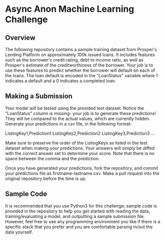 # Async Anon Machine Learning Challenge 

## Overview 

The following repository contains a sample training dataset from Prosper's Lending Platform on approximately 100k issued loans. It includes features such as the borrower's credit rating, debt to income ratio, as well as Prosper's estimate of the creditworthiness of the borrower. Your job is to use these features to predict whether the borrower will default on each of the loans. The loan default is encoded in the "LoanStatus" variable where 1 indicates a default and a 0 indicates a completed loan. 

## Making a Submission 

Your model will be tested using the provided test dataset. Notice the "LoanStatus" column is missing- your job is to generate these predictions! They will be compared to the actual values, which are currently hidden. Generate your predictions in a csv file, in the following format: 

ListingKey1,Prediction1 
ListingKey2,Prediction2 
ListingKey3,Prediction3 
...

Make sure to preserve the order of the ListingKeys as listed in the test dataset when making your predictions. Your answers will simply be diffed with the correct answer set to determine your score. Note that there is no space between the comma and the prediction. 

Once you have generated your predictions, fork the repository, and commit your predictions file as firstname-lastname.csv. Make a pull request into the original repository before the time is up.

## Sample Code

It is recommended that you use Python3 for this challenge; sample code is provided in the repository to help you get started with reading the data, training/evaluating a model, and outputting a sample submission file. However, feel free to use any programming environment you like if there is a specific stack that you prefer and you are comfortable parsing in/out the data yourself. 
